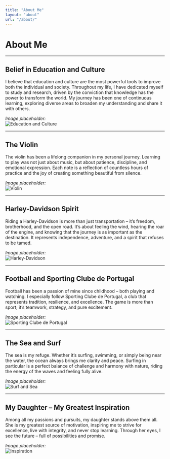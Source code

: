 ```yaml
---
title: "About Me"
layout: "about"
url: "/about/"
---
```

# About Me

---

## Belief in Education and Culture

I believe that education and culture are the most powerful tools to improve both the individual and society. Throughout my life, I have dedicated myself to study and research, driven by the conviction that knowledge has the power to transform the world. My journey has been one of continuous learning, exploring diverse areas to broaden my understanding and share it with others.

*Image placeholder:*  
![Education and Culture](path/to/image.jpg)

---

## The Violin

The violin has been a lifelong companion in my personal journey. Learning to play was not just about music, but about patience, discipline, and emotional expression. Each note is a reflection of countless hours of practice and the joy of creating something beautiful from silence.

*Image placeholder:*  
![Violin](path/to/image.jpg)

---

## Harley-Davidson Spirit

Riding a Harley-Davidson is more than just transportation – it’s freedom, brotherhood, and the open road. It’s about feeling the wind, hearing the roar of the engine, and knowing that the journey is as important as the destination. It represents independence, adventure, and a spirit that refuses to be tamed.

*Image placeholder:*  
![Harley-Davidson](path/to/image.jpg)

---

## Football and Sporting Clube de Portugal

Football has been a passion of mine since childhood – both playing and watching. I especially follow Sporting Clube de Portugal, a club that represents tradition, resilience, and excellence. The game is more than sport; it’s teamwork, strategy, and pure excitement.

*Image placeholder:*  
![Sporting Clube de Portugal](path/to/image.jpg)

---

## The Sea and Surf

The sea is my refuge. Whether it’s surfing, swimming, or simply being near the water, the ocean always brings me clarity and peace. Surfing in particular is a perfect balance of challenge and harmony with nature, riding the energy of the waves and feeling fully alive.

*Image placeholder:*  
![Surf and Sea](path/to/image.jpg)

---

## My Daughter – My Greatest Inspiration

Among all my passions and pursuits, my daughter stands above them all. She is my greatest source of motivation, inspiring me to strive for excellence, live with integrity, and never stop learning. Through her eyes, I see the future – full of possibilities and promise.

*Image placeholder:*  
![Inspiration](path/to/image.jpg)
